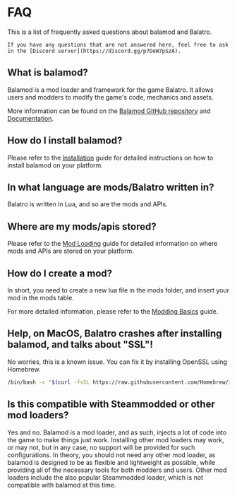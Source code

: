 # FAQ

<!-- toc -->

This is a list of frequently asked questions about balamod and Balatro.

~~~admonish info
If you have any questions that are not answered here, feel free to ask in the [Discord server](https://discord.gg/p7DeW7pSzA).
~~~

## What is balamod?

Balamod is a mod loader and framework for the game Balatro. It allows users and modders to modify the game's code, mechanics and assets.

More information can be found on the [Balamod GitHub repository](https://github.com/UwUDev/balamod) and [Documentation](https://balamod.github.io/).

## How do I install balamod?

Please refer to the [Installation](installation.md) guide for detailed instructions on how to install balamod on your platform.

## In what language are mods/Balatro written in?

Balatro is written in Lua, and so are the mods and APIs.

## Where are my mods/apis stored?

Please refer to the [Mod Loading](mod-loading.md#mod-loading) guide for detailed information on where mods and APIs are stored on your platform.

## How do I create a mod?

In short, you need to create a new lua file in the mods folder, and insert your mod in the mods table.

For more detailed information, please refer to the [Modding Basics](modding-basics.md#creating-a-mod) guide.

## Help, on MacOS, Balatro crashes after installing balamod, and talks about "SSL"!

No worries, this is a known issue. You can fix it by installing OpenSSL using Homebrew.

```bash
/bin/bash -c "$(curl -fsSL https://raw.githubusercontent.com/Homebrew/install/HEAD/install.sh)" && brew install openssl@3
```

## Is this compatible with Steammodded or other mod loaders?

Yes and no. Balamod is a mod loader, and as such, injects a lot of code into the game to make things just work. Installing other mod loaders may work, or may not, but in any case, no support will be provided for such configurations. In theory, you should not need any other mod loader, as balamod is designed to be as flexible and lightweight as possible, while providing all of the necessary tools for both modders and users. Other mod loaders include the also popular Steammodded loader, which is not compatible with balamod at this time.